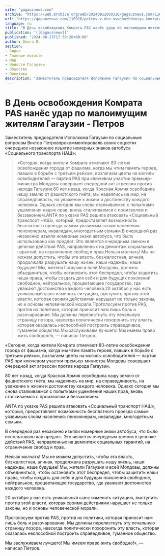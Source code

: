 ```yaml
---
site: "gagauznews.com"
archive: "https://web.archive.org/web/20240912000316/gagauznews.com/116926/petrov-v-den-osvobozhdeniya-komrata-pas-nanyos-udar-po-maloimushhim-zhitelyam-gagauzii.html"
url: "https://gagauznews.com/116926/petrov-v-den-osvobozhdeniya-komrata-pas-nanyos-udar-po-maloimushhim-zhitelyam-gagauzii.html"
language: ru
title: "В День освобождения Комрата PAS нанёс удар по малоимущим жителям Гагаузии - Петров"
publication: '[[Gagauznews]]'
published: '2024-08-23T17:39:28+00:00'
author: Ольга Л.
section:
- Видео
- Главные новости
- НАШ
- Новости Гагаузии
- Общество
- Политика
description: "Заместитель председателя Исполкома Гагаузии по социальным вопросам Виктор Петров прокомментировал в своих соцсетях очередное незаконное изъятие номерных знаков автобуса «Социального транспорта НАШ»: «Сегодня, когда жители Комрата отмечают 80-летие освобождения города от фашизма, когда мы чтим память героев, павших в борьбе с третьим рейхом, возлагаем цветы на могилы освободителей — партия PAS при ключевом участии премьер-министра Молдовы совершает очередной акт агрессии против народа Гагаузии. 80 лет назад, когда Красная Армия освободила нашу землю от фашистского гнёта, мы надеялись на мир, на справедливость, на уважение к жизни и достоинству каждого человека. Однако сегодня мы снова сталкиваемся с попытками ущемления наших прав, вновь […]"
---
```


# В День освобождения Комрата PAS нанёс удар по малоимущим жителям Гагаузии - Петров

Заместитель председателя Исполкома Гагаузии по социальным вопросам Виктор Петровпрокомментировалв своих соцсетях очередное незаконное изъятие номерных знаков автобуса «Социального транспорта НАШ»:

> «Сегодня, когда жители Комрата отмечают 80-летие освобождения города от фашизма, когда мы чтим память героев, павших в борьбе с третьим рейхом, возлагаем цветы на могилы освободителей — партия PAS при ключевом участии премьер-министра Молдовы совершает очередной акт агрессии против народа Гагаузии.80 лет назад, когда Красная Армия освободила нашу землю от фашистского гнёта, мы надеялись на мир, на справедливость, на уважение к жизни и достоинству каждого человека. Однако сегодня мы снова сталкиваемся с попытками ущемления наших прав, вновь сталкиваемся с произволом и беззаконием.ANTA по указке PAS решила атаковать «Социальный транспорт НАШ», который, предоставляет возможность бесплатного проезда самым уязвимым слоям населения: пенсионерам, инвалидам, многодетным семьям.В очередной раз незаконно изъяли номерные знаки автобуса, что было использовано как предлог. Это является очередным звеном в цепочке действий PAS, направленных на демонтаж социальных гарантий, на ограничение свобод и прав.Нельзя молчать! Мы не можем допустить, чтобы эта власть, безжалостная, алчная, продолжала разрушать нашу жизнь, наши надежды, наше будущее! Мы, жители Гагаузии и всей Молдовы, должны объединиться, чтобы остановить этот беспредел, чтобы защитить наши права, чтобы создать для себя и для будущих поколений свободное, нейтральное, процветающее государство, где уважают достоинство каждого человека.20 октября у нас есть уникальный шанс изменить ситуацию, выступить против этой власти, которая своими действиями нарушает не только законы, но и основы человеческой морали.Проголосуем против PAS, против их политики, которая приносит нам лишь боль и разочарование. Мы должны перелистнуть эту печальную страницу позора, навсегда политически похоронить эту власть, которая оказалась неспособной построить справедливое, гуманное общество.Мы заслуживаем лучшего! Мы имеем право жить свободно!», — написал Петров.

«Сегодня, когда жители Комрата отмечают 80-летие освобождения города от фашизма, когда мы чтим память героев, павших в борьбе с третьим рейхом, возлагаем цветы на могилы освободителей — партия PAS при ключевом участии премьер-министра Молдовы совершает очередной акт агрессии против народа Гагаузии.

80 лет назад, когда Красная Армия освободила нашу землю от фашистского гнёта, мы надеялись на мир, на справедливость, на уважение к жизни и достоинству каждого человека. Однако сегодня мы снова сталкиваемся с попытками ущемления наших прав, вновь сталкиваемся с произволом и беззаконием.

ANTA по указке PAS решила атаковать «Социальный транспорт НАШ», который, предоставляет возможность бесплатного проезда самым уязвимым слоям населения: пенсионерам, инвалидам, многодетным семьям.

В очередной раз незаконно изъяли номерные знаки автобуса, что было использовано как предлог. Это является очередным звеном в цепочке действий PAS, направленных на демонтаж социальных гарантий, на ограничение свобод и прав.

Нельзя молчать! Мы не можем допустить, чтобы эта власть, безжалостная, алчная, продолжала разрушать нашу жизнь, наши надежды, наше будущее! Мы, жители Гагаузии и всей Молдовы, должны объединиться, чтобы остановить этот беспредел, чтобы защитить наши права, чтобы создать для себя и для будущих поколений свободное, нейтральное, процветающее государство, где уважают достоинство каждого человека.

20 октября у нас есть уникальный шанс изменить ситуацию, выступить против этой власти, которая своими действиями нарушает не только законы, но и основы человеческой морали.

Проголосуем против PAS, против их политики, которая приносит нам лишь боль и разочарование. Мы должны перелистнуть эту печальную страницу позора, навсегда политически похоронить эту власть, которая оказалась неспособной построить справедливое, гуманное общество.

Мы заслуживаем лучшего! Мы имеем право жить свободно!», — написал Петров.